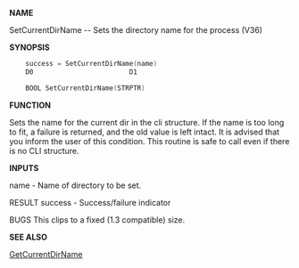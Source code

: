 
**NAME**

SetCurrentDirName -- Sets the directory name for the process (V36)

**SYNOPSIS**

```c
    success = SetCurrentDirName(name)
    D0                        D1

    BOOL SetCurrentDirName(STRPTR)

```
**FUNCTION**

Sets the name for the current dir in the cli structure.  If the name
is too long to fit, a failure is returned, and the old value is left
intact.  It is advised that you inform the user of this condition.
This routine is safe to call even if there is no CLI structure.

**INPUTS**

name    - Name of directory to be set.

RESULT
success - Success/failure indicator

BUGS
This clips to a fixed (1.3 compatible) size.

**SEE ALSO**

[GetCurrentDirName](GetCurrentDirName.md)

